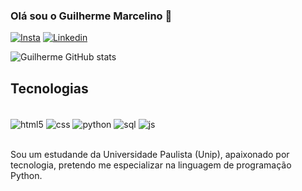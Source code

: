 ### Olá sou o Guilherme Marcelino 👋

[![Insta](https://img.shields.io/badge/Instagram-E4405F?style=for-the-badge&logo=instagram&logoColor=white)](https://instagram.com/guilherme_m.costa?igshid=YTQwZjQ0NmI0OA==)
[![Linkedin](https://img.shields.io/badge/LinkedIn-0077B5?style=for-the-badge&logo=linkedin&logoColor=white)](www.linkedin.com/in/guilherme-marcelino-75240a238)

![Guilherme GitHub stats](https://github-readme-stats.vercel.app/api?username=GuilhermeM03&show_icons=true&theme=tokyonight)

## Tecnologias

<div style="display: inline_block"><br/>
  <img align="center" alt="html5" src="https://img.shields.io/badge/HTML5-E34F26?style=for-the-badge&logo=html5&logoColor=white" />
  <img align="center" alt="css" src="https://img.shields.io/badge/CSS3-1572B6?style=for-the-badge&logo=css3&logoColor=white" />
  <img align="center" alt="python" src="https://img.shields.io/badge/Python-14354C?style=for-the-badge&logo=python&logoColor=white" />
  <img align="center" alt="sql" src="https://img.shields.io/badge/MySQL-00000F?style=for-the-badge&logo=mysql&logoColor=white" />
  <img align="center" alt="js" src="https://img.shields.io/badge/JavaScript-323330?style=for-the-badge&logo=javascript&logoColor=F7DF1E" />
</div><br/>

Sou um estudande da Universidade Paulista (Unip), apaixonado por tecnologia, pretendo me especializar na linguagem de programação Python.

